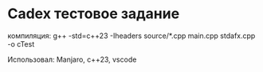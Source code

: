 # Cadex тестовое задание
компиляция: g++ -std=c++23 -Iheaders source/*.cpp main.cpp stdafx.cpp -o cTest

Использовал: Manjaro, c++23, vscode
